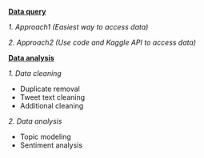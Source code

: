 **[Data query](https://github.com/Rising-Stars-by-Sunshine/STATS201-Final-project-Jenny/tree/87d086b1b6ce9e7c636ff69b4a779c6c625b9c02/Code/data%20query)**

*1. Approach1 (Easiest way to access data)*

*2. Approach2 (Use code and Kaggle API to access data)*


**[Data analysis](https://github.com/Rising-Stars-by-Sunshine/STATS201-Final-project-Jenny/tree/19e3a247ce27cc5061538df6a009daa9fb852e65/Code/data%20analysis)**

*1. Data cleaning*

  - Duplicate removal
  - Tweet text cleaning
  - Additional cleaning

*2. Data analysis*

  - Topic modeling
  - Sentiment analysis
